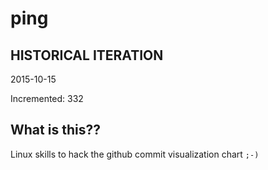 # ping

## HISTORICAL ITERATION
2015-10-15

Incremented: 332

## What is this?? 
Linux skills to hack the github commit visualization chart `;-)`
